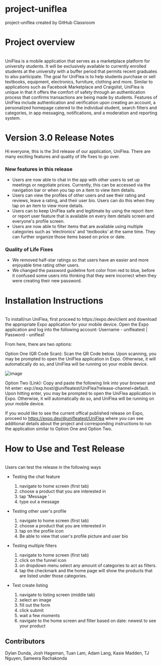 
# project-uniflea
project-uniflea created by GitHub Classroom

# Project overview
<br>
UniFlea is a mobile application that serves as a marketplace platform for university students. It will be exclusively available to currently enrolled students at the university with a buffer period that permits recent graduates to also participate. The goal for UniFlea is to help students purchase or sell textbooks, equipment, electronics, furniture, clothing and more. Similar to applications such as Facebook Marketplace and Craigslist, UniFlea is unique in that it offers the comfort of safety through an authentication process that confirms transactions are being made by students. Features of UniFlea include authentication and verification upon creating an account, a personalized homepage catered to the individual student, search filters and categories, in app messaging, notifications, and a moderation and reporting system.

# **Version 3.0 Release Notes**
Hi everyone, this is the 3rd release of our application, UniFlea. There are many exciting features and quality of life fixes to go over.

### **New features in this release**

- Users are now able to chat in the app with other users to set up meetings or negotiate prices. Currently, this can be accessed via the navigation bar or when you tap on a item to view item details.
- Users can view the profiles of other users and see their rating and reviews, leave a rating, and their user bio. Users can do this when they tap on an item to view more details.
- Users can to keep UniFlea safe and legitimate by using the report item or report user feature that is available on every item details screen and everyone's profile screen.
- Users are now able to filter items that are available using multiple categories such as 'electronics' and 'textbooks' at the same time. They can further organize those items based on price or date.

### **Quality of Life Fixes**

- We removed half-star ratings so that users have an easier and more enjoyable time rating other users.
- We changed the password guideline font color from red to blue, before it confused some users into thinking that they were incorrect when they were creating their new password.


# Installation Instructions
<br>
To install/run UniFlea, first proceed to https://expo.dev/client and download the appropriate Expo application for your mobile device. 
Open the Expo application and log into the following account: Username - unifleatest | Password - uniflea1

From here, there are two options:

Option One (QR Code Scan): Scan the QR Code below. 
Upon scanning, you may be prompted to open the UniFlea application in Expo. 
Otherwise, it will automatically do so, and UniFlea will be running on your mobile device.

![image](https://user-images.githubusercontent.com/61302705/158296888-72c3d1e2-a615-4d2a-a762-3aa28ba774e1.png)

Option Two (Link): Copy and paste the following link into your browser and hit enter: 
exp://exp.host/@unifleatest/UniFlea?release-channel=default. 
Upon hitting enter, you may be prompted to open the UniFlea application in Expo. 
Otherwise, it will automatically do so, and UniFlea will be running on your mobile device.

If you would like to see the current offical published release on Expo, proceed to https://expo.dev/@unifleatest/UniFlea where you can see additional details about the project and corresponding instructions to run the application similar to Option One and Option Two.

# How to Use and Test Release
<br>
Users can test the release in the following ways

* Testing the chat feature
  1. navigate to home screen (first tab)
  2. choose a product that you are interested in
  3. tap 'Message <User>'
  4. type out a message
  
* Testing other user's profile
  1. navigate to home screen (first tab)
  2. choose a product that you are interested in
  3. tap on the profile icon 
  4. Be able to view that user's profile picture and user bio
 
* Testing multiple filters
  1. navigate to home screen (first tab)
  2. click on the funnel icon
  3. on dropdown menu select any amount of categories to act as filters.
  4. tap the checkmark and the home page will show the products that are listed under those categories.

* Test create listing 
  1. navigate to listing screen (middle tab)
  2. select an image
  3. fill out the form
  4. click submit
  5. wait a few moments
  6. navigate to the home screen and filter based on date: newest to see your product

## Contributors
Dylan Dunda, Josh Hageman, Tuan Lam, Adam Lang, Kasie Madden, TJ Nguyen, Sameera Rachakonda

